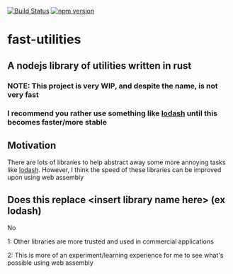 [![Build Status](https://travis-ci.com/Raspberry1111/fast-utilities.svg?branch=main)](https://travis-ci.com/Raspberry1111/fast-utilities) [![npm version](https://badge.fury.io/js/fast-utilities.svg)](https://badge.fury.io/js/fast-utilities)
# fast-utilities
## A nodejs library of utilities written in rust

### NOTE: This project is very WIP, and despite the name, is not very fast
### I recommend you rather use something like [lodash](https://lodash.com) until this becomes faster/more stable

## Motivation
There are lots of libraries to help abstract away some more annoying tasks like [lodash](https://lodash.com). However, I think the speed of these libraries can be improved upon using web assembly

## Does this replace \<insert library name here\> (ex lodash)
No

1: Other libraries are more trusted and used in commercial applications

2: This is more of an experiment/learning experience for me to see what's possible using web assembly
